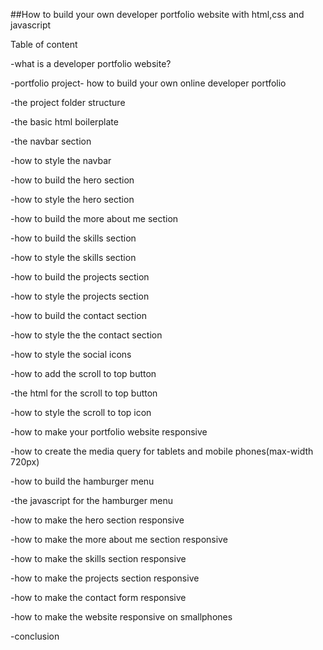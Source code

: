 ##How to build your own developer portfolio website with html,css and javascript

Table of content

-what is a developer portfolio website?

-portfolio project- how to build your own online developer portfolio

-the project folder structure

-the basic html boilerplate

-the navbar section

-how to style the navbar

-how to build the hero section

-how to style the hero section

-how to build the more about me section

-how to build the skills section

-how to style the skills section

-how to build the projects section

-how to style the projects section

-how to build the contact section

-how to style the the contact section

-how to style the social icons 

-how to add the scroll to top button

-the html for the scroll to top button

-how to style the scroll to top icon

-how to make your portfolio website responsive

-how to create the media query for tablets and mobile phones(max-width 720px)

-how to build the hamburger menu

-the javascript for the hamburger menu

-how to make the hero section responsive

-how to make the more about me section responsive

-how to make the skills section responsive

-how to make the projects section responsive

-how to make the contact form responsive

-how to make the website responsive on smallphones

-conclusion



